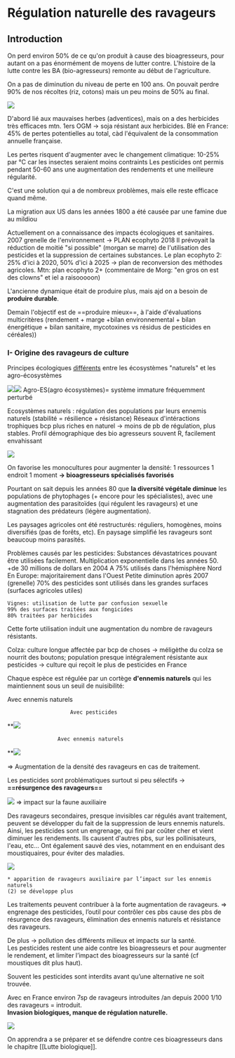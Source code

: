 
# Régulation naturelle des ravageurs 

## Introduction

On perd environ 50% de ce qu'on produit à cause des bioagresseurs, pour autant on a pas énormément de moyens de lutter contre.
L'histoire de la lutte contre les BA (bio-agresseurs) remonte au début de l'agriculture.

On a pas de diminution du niveau de perte en 100 ans.
On pouvait perdre 90% de nos récoltes (riz, cotons) mais un peu moins de 50% au final.

![](https://lh3.googleusercontent.com/f_D1yomnkd65kMRgMm7v-Xx19x5kqtjL82oKmjt85hO4i-fiGfOxD5jiOHmKmIziOHfex_3csKdWnxY3twAOQOGN8J057J57U354xIhvP9NbBdgGKtZ7RUObfL4MQkajwiGljJv9pBcOEfmUi0daxMMVrazGlqxy8UaSdxhyNZgYtReI_mYf-0WvxyAe)

D'abord lié aux mauvaises herbes (adventices), mais on a des herbicides très efficaces mtn.
1ers OGM -> soja résistant aux herbicides.
Blé en France: 45% de pertes potentielles au total, càd l'équivalent de la consommation annuelle française.

Les pertes risquent d'augmenter avec le changement climatique: 10-25% par °C car les insectes seraient moins contraints
Les pesticides ont permis pendant 50-60 ans une augmentation des rendements et une meilleure régularité.

C'est une solution qui a de nombreux problèmes, mais elle reste efficace quand même.

  
La migration aux US dans les années 1800 a été causée par une famine due au mildiou

  
Actuellement on a connaissance des impacts écologiques et sanitaires.
	2007 grenelle de l'environnement -> PLAN ecophyto 2018
		Il prévoyait la réduction de moitié "si possible" (morgan se marre) de l'utilisation des pesticides et la suppression de certaines substances.
	Le plan ecophyto 2: 25% d'ici à 2020, 50% d'ici à 2025 -> plan de reconversion des méthodes agricoles.
	Mtn: plan ecophyto 2+ (commentaire de Morg: "en gros on est des clowns" et iel a raisooooon)

L'ancienne dynamique était de produire plus, mais ajd on a besoin de **produire durable**.

Demain l'objectif est de ==produire mieux==, à l'aide d'évaluations multicritères (rendement + marge +bilan environnemental + bilan énergétique + bilan sanitaire, mycotoxines vs résidus de pesticides en céréales))

### I- Origine des ravageurs de culture

Principes écologiques <u>différents</u>  entre les écosystèmes "naturels" et les agro-écosystèmes

![](https://lh6.googleusercontent.com/jFGdqwzBz1p1VCBzhnNF92cKuFmp26DTMzAnDU2NXEa88v2xH-7U5uV-oU9yC60bJnNru_AMSza_8EPVrjsV08pGX07h58Pr5aU3cXR5lhXniHQJbf0N0egc6GJq6jgWl1MkN9mg13Yh_5QJ6xFPMKboFw-h-9Pd0QiC99J9zpIdNH95zunHrV-NorMu)![](https://lh4.googleusercontent.com/vkDZEPn7crtk2e03U9d5QStw1iF4QxYgcCGwyD47xEmBLkDexEnCQpANYPGgfAKhLDH1hZN-vm5INHzrsdIvkzkAElidWe0SEvrrpu3ZznWg3TNHfZm6lGoXhydNzUc3dOQ7zSaFnh4bhAqyvcCmiFphgsaYNMdG63zSj2I-QuPLJw6nrxGc1HAHcJvm)
Agro-ES(agro écosystèmes)= système immature fréquemment perturbé
  
Ecosystèmes naturels : régulation des populations par leurs ennemis naturels (stabilité = résilience + résistance)
Réseaux d'intéractions trophiques bcp plus riches en naturel -> moins de pb de régulation, plus stables.
Profil démographique des bio agresseurs souvent R, facilement envahissant

![](https://lh3.googleusercontent.com/F8QLviZ1ezL0UahtIEv8VmWu2wrMA_-BHgYZCeV2OXpUozU787_Y2tjsW-D9BNPnJDvC8nhdbjnASXogyp29-nLonRvh9qMWcTXsL8snIam0FiL2jWhFDyihX5HfukmRL5Z2gw-E1pCIvseiG2lX2l_yyauTFHw37eiLXPdQScEFcPdTb2uC71T9AF71)

On favorise les monocultures pour augmenter la densité: 1 ressources 1 endroit 1 moment
**-> bioagresseurs spécialisés favorisés**

Pourtant on sait depuis les années 80 que **la diversité végétale diminue** les populations de phytophages (+ encore pour les spécialistes), avec une augmentation des parasitoïdes (qui régulent les ravageurs) et une stagnation des prédateurs (légère augmentation).

Les paysages agricoles ont été restructurés: réguliers, homogènes, moins diversifiés (pas de forêts, etc).
En paysage simplifié les ravageurs sont beaucoup moins parasités.

Problèmes causés par les pesticides:
	Substances dévastatrices pouvant être utilisées facilement.
	Multiplication exponentielle dans les années 50.
	+de 30 millions de dollars en 2004
	A 75% utilisés dans l'hémisphère Nord
	En Europe: majoritairement dans l'Ouest
	Petite diminution après 2007 (grenelle)
	70% des pesticides sont utilisés dans les grandes surfaces (surfaces agricoles utiles)

	Vignes: utilisation de lutte par confusion sexuelle
	99% des surfaces traitées aux fongicides
	80% traitées par herbicides


Cette forte utilisation induit une augmentation du nombre de ravageurs résistants.

Colza: culture longue affectée par bcp de choses
	-> méligèthe du colza se nourrit des boutons; population presque intégralement résistante aux pesticides
	-> culture qui reçoit le plus de pesticides en France

Chaque espèce est régulée par un cortège **d'ennemis naturels** qui les maintiennent sous un seuil de nuisibilité:

Avec ennemis naturels 

						Avec pesticides

**![](https://lh6.googleusercontent.com/9Hqi9ifcBcKetKzzDVV71MWJGcZJ5N06PwwhBLDYyqMX9dqB6YapOZcozUqmWCPm_ehs12Uo-nWiTn8hv_nS41ZKqhzjBJm4mIlb7NiBGoG74zt1Td0sWCB5lQVsYYBfU5nrncpPR8ZZPoXG75YTx0RYwz_RJd6g6KRJ7cX-MzLbveqajTx8H2YBD5aj)

					Avec ennemis naturels
**![](https://lh3.googleusercontent.com/u43lGBExfXr4RwdQILzhfOgpFm6WzHdSMBrjnaytNnRvikMEkjH6CU6U37lEMI5dBCq7yPe5lArU5gm_Usex9hohB1XHObuF8EkkQ1KpVtC5K7Sf02OHqXtRoYNWcTYxLGZkSR4wYSKemGu3ezl6x3oh4MczQoUztpW72sudWFt2tJMKk4SSNwaiqMRn)

 => Augmentation de la densité des ravageurs en cas de traitement.

Les pesticides sont problématiques surtout si peu sélectifs -> **==résurgence des ravageurs==**

![](https://lh3.googleusercontent.com/KW7ASbr2Oh7Ygmj7dZPQ6TDY3-Wtsa4bIistGOqvN-tJ7Ia-XlKCjDNIWmY8mLvZla1fAgYdoizCuVM94EhY46qIeOSgmIlWbGxWtmfQyVm8nEpfRSuUSfUIKG8rbKIhj5LnSwUJGrJkvSDcpU3GE-x8IYSitvTrYtA1YcPAPWBErFCHSvRRIFW5llSV)
	=> impact sur la faune auxiliaire

Des ravageurs secondaires, presque invisibles car régulés avant traitement, peuvent se développer du fait de la suppression de leurs ennemis naturels.
Ainsi, les pesticides sont un engrenage, qui fini par coûter cher et vient diminuer les rendements.
Ils causent d'autres pbs, sur les pollinisateurs, l'eau, etc...
Ont également sauvé des vies, notamment en en enduisant des moustiquaires, pour éviter des maladies.

![](https://lh3.googleusercontent.com/qG3fgvd7-ILGoUKqLJrkXGYja8qv9FmDj2u2r3qeLfLCvvKLhfU-q08cIvzpgGOOJ3DN0iKg7m0XwNjtXSaJtrIob1eK2zXdbfa_SwCE87ReR5KORvfQ2WwQdCjTbISwf6jjBZSXJroxKbexBfI-WoABM36FSOY0KK2H5dwetAIv2UEwdAFW3OX1bcdz3A)

	* apparition de ravageurs auxiliaire par l’impact sur les ennemis naturels
    (2) se développe plus

Les traitements peuvent contribuer à la forte augmentation de ravageurs. => engrenage des pesticides, l’outil pour contrôler ces pbs cause des pbs de résurgence des ravageurs, élimination des ennemis naturels et résistance des ravageurs.

De plus -> pollution des différents milieux et impacts sur la santé.  
Les pesticides restent une aide contre les bioagresseurs et pour augmenter le rendement, et limiter l’impact des bioagresseurs sur la santé (cf moustiques dit plus haut).

Souvent les pesticides sont interdits avant qu’une alternative ne soit trouvée.


Avec en France environ 7sp de ravageurs introduites /an depuis 2000
1/10 des ravageurs = introduit.  
**Invasion biologiques, manque de régulation naturelle.**

![](https://lh4.googleusercontent.com/Ufxah8IoLQBJJ80uWfupT05VoEvLUhWQVdOmQd8CK6TitQpu4PQdZid49aAJzHvscpqPzHq4U0UWYd9LX2dmGFRo4MYw80h7p0N18LGOG3lctPzz05ey3H-9bVVEgJbgnzi-NVTloT1loIjXFcyYsONfir-AEsKhtZQjSIoAlW4s8g0wJpSVqnLuMWl8gQ)


On apprendra a se préparer et se défendre contre ces bioagresseurs dans le chapitre [[Lutte biologique]].

